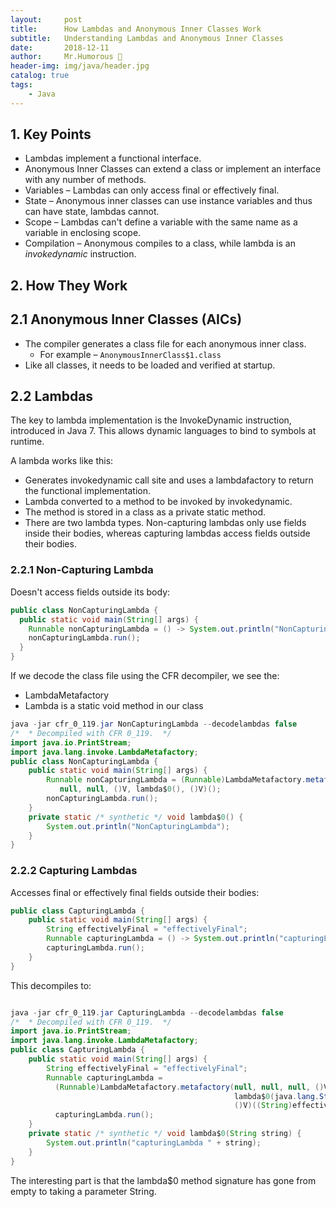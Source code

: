 ```yaml
---
layout:     post
title:      How Lambdas and Anonymous Inner Classes Work
subtitle:   Understanding Lambdas and Anonymous Inner Classes
date:       2018-12-11
author:     Mr.Humorous 🥘
header-img: img/java/header.jpg
catalog: true
tags:
    - Java
---
```


## 1. Key Points

- Lambdas implement a functional interface.
- Anonymous Inner Classes can extend a class or implement an interface with any number of methods.
- Variables – Lambdas can only access final or effectively final.
- State – Anonymous inner classes can use instance variables and thus can have state, lambdas cannot.
- Scope – Lambdas can't define a variable with the same name as a variable in enclosing scope.
- Compilation – Anonymous compiles to a class, while lambda is an _invokedynamic_ instruction.

## 2. How They Work

## 2.1 Anonymous Inner Classes (AICs)

- The compiler generates a class file for each anonymous inner class.
    + For example – `AnonymousInnerClass$1.class`
- Like all classes, it needs to be loaded and verified at startup.

## 2.2 Lambdas

The key to lambda implementation is the InvokeDynamic instruction, introduced in Java 7. This allows dynamic languages to bind to symbols at runtime.

A lambda works like this:
- Generates invokedynamic call site and uses a lambdafactory to return the functional implementation.
- Lambda converted to a method to be invoked by invokedynamic.
- The method is stored in a class as a private static method.
- There are two lambda types. Non-capturing lambdas only use fields inside their bodies, whereas capturing lambdas access fields outside their bodies.

### 2.2.1 Non-Capturing Lambda

Doesn't access fields outside its body:
```java
public class NonCapturingLambda {
  public static void main(String[] args) {
    Runnable nonCapturingLambda = () -> System.out.println("NonCapturingLambda");
    nonCapturingLambda.run();
  }
}
```

If we decode the class file using the CFR decompiler, we see the:
- LambdaMetafactory
- Lambda is a static void method in our class

```java
java -jar cfr_0_119.jar NonCapturingLambda --decodelambdas false
/*  * Decompiled with CFR 0_119.  */
import java.io.PrintStream;
import java.lang.invoke.LambdaMetafactory;
public class NonCapturingLambda {
    public static void main(String[] args) {
        Runnable nonCapturingLambda = (Runnable)LambdaMetafactory.metafactory(null,
           null, null, ()V, lambda$0(), ()V)();
        nonCapturingLambda.run();
    }
    private static /* synthetic */ void lambda$0() {
        System.out.println("NonCapturingLambda");
    }
}
```

### 2.2.2 Capturing Lambdas

Accesses final or effectively final fields outside their bodies:
```java
public class CapturingLambda {
    public static void main(String[] args) {
        String effectivelyFinal = "effectivelyFinal";
        Runnable capturingLambda = () -> System.out.println("capturingLambda " + effectivelyFinal);
        capturingLambda.run();
    }
}
```

This decompiles to:
```java

java -jar cfr_0_119.jar CapturingLambda --decodelambdas false
/*  * Decompiled with CFR 0_119.  */
import java.io.PrintStream;
import java.lang.invoke.LambdaMetafactory;
public class CapturingLambda {
    public static void main(String[] args) {
        String effectivelyFinal = "effectivelyFinal";
        Runnable capturingLambda =
          (Runnable)LambdaMetafactory.metafactory(null, null, null, ()V,
                                                  lambda$0(java.lang.String ),
                                                  ()V)((String)effectivelyFinal);
          capturingLambda.run();
    }
    private static /* synthetic */ void lambda$0(String string) {
        System.out.println("capturingLambda " + string);
    }
}
```

The interesting part is that the lambda$0 method signature has gone from empty to taking a parameter String.
